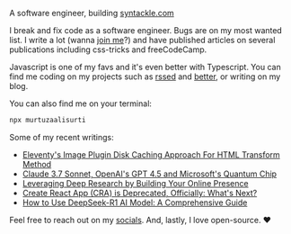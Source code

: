 A software engineer, building [syntackle.com](https://syntackle.com)

I break and fix code as a software engineer. Bugs are on my most wanted list. I write a lot (wanna [join me](https://syntackle.com/write/)?) and have published articles on several publications including css-tricks and freeCodeCamp.

Javascript is one of my favs and it's even better with Typescript. You can find me coding on my projects such as [rssed](https://rssed.netlify.app) and [better](https://github.com/murtuzaalisurti/better), or writing on my blog.

You can also find me on your terminal:

```bash
npx murtuzaalisurti
```

Some of my recent writings:

<!-- BLOG-POST-LIST:START -->
- [Eleventy&#39;s Image Plugin Disk Caching Approach For HTML Transform Method](https://syntackle.com/blog/eleventy-image-html-transform-plugin-disk-cache/)
- [Claude 3.7 Sonnet, OpenAI&#39;s GPT 4.5 and Microsoft&#39;s Quantum Chip](https://syntackle.com/blog/claude-3-7-sonnet-openai-gpt-4-5-majorana-1/)
- [Leveraging Deep Research by Building Your Online Presence](https://syntackle.com/blog/leveraging-deep-research-by-building-an-online-presence/)
- [Create React App &lpar;CRA&rpar; is Deprecated, Officially: What&#39;s Next?](https://syntackle.com/blog/create-react-app-deprecated/)
- [How to Use DeepSeek-R1 AI Model: A Comprehensive Guide](https://syntackle.com/blog/deepseek-ai-model-and-openrouter/)
<!-- BLOG-POST-LIST:END -->

Feel free to reach out on my [socials](https://murtuzaalisurti.github.io/#socials). And, lastly, I love open-source. ❤️
